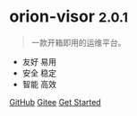 # orion-visor <small>2.0.1</small>

> 一款开箱即用的运维平台。

- 友好 易用
- 安全 稳定
- 智能 高效

[GitHub](https://github.com/lijiahangmax/orion-visor)
[Gitee](https://gitee.com/lijiahangmax/orion-visor)
[Get Started](README.md)

